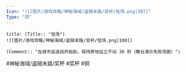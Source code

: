 ```yaml
---
Icon: "![[图片/游戏攻略/神秘海域/盗贼末路/奖杯/怯场.png|30]]"
Type: "铜"
---
```

```ad-common-bronze-trophy
title: (Title:: "怯场")
![[图片/游戏攻略/神秘海域/盗贼末路/奖杯/怯场.png|100]]

(Comment:: "在城市追逐战开始前，保持原地站立不动 30 秒（舞台演示失败场面）")
```

#神秘海域/盗贼末路/奖杯 #奖杯 #铜
